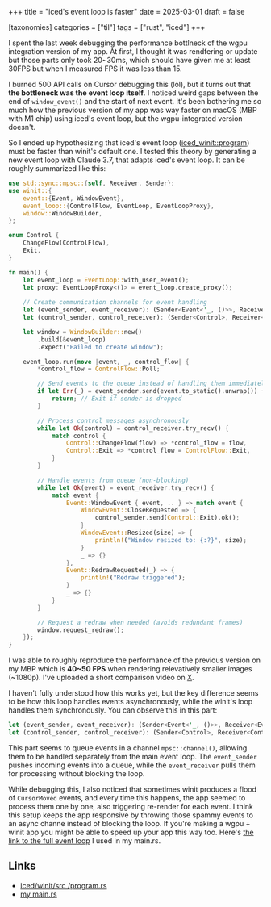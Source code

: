 +++
title = "iced's event loop is faster"
date = 2025-03-01
draft = false

[taxonomies]
categories = ["til"]
tags = ["rust", "iced"]
+++

I spent the last week debugging the performance bottlneck of the wgpu integration version of my app. At first, I thought it was rendfering or update but those parts only took 20~30ms, which should have given me at least 30FPS but when I measured FPS it was less than 15.

I burned 500 API calls on Cursor debugging this (lol), but it turns out that **the bottleneck was the event loop itself**. I noticed weird gaps between the end of `window_event()` and the start of next event. It's been bothering me so much how the previous version of my app was way faster on macOS (MBP with M1 chip) using iced's event loop, but the wgpu-integrated version doesn't.

So I ended up hypothesizing that iced's event loop ([iced_winit::program](https://github.com/iced-rs/iced/blob/0.13.1/winit/src/program.rs)) must be faster than winit's default one. I tested this theory by generating a new event loop with Claude 3.7, that adapts iced's event loop. It can be roughly summarized like this:
```rust
use std::sync::mpsc::{self, Receiver, Sender};
use winit::{
    event::{Event, WindowEvent},
    event_loop::{ControlFlow, EventLoop, EventLoopProxy},
    window::WindowBuilder,
};

enum Control {
    ChangeFlow(ControlFlow),
    Exit,
}

fn main() {
    let event_loop = EventLoop::with_user_event();
    let proxy: EventLoopProxy<()> = event_loop.create_proxy();
    
    // Create communication channels for event handling
    let (event_sender, event_receiver): (Sender<Event<'_, ()>>, Receiver<Event<'_, ()>>) = mpsc::channel();
    let (control_sender, control_receiver): (Sender<Control>, Receiver<Control>) = mpsc::channel();

    let window = WindowBuilder::new()
        .build(&event_loop)
        .expect("Failed to create window");

    event_loop.run(move |event, _, control_flow| {
        *control_flow = ControlFlow::Poll;

        // Send events to the queue instead of handling them immediately
        if let Err(_) = event_sender.send(event.to_static().unwrap()) {
            return; // Exit if sender is dropped
        }

        // Process control messages asynchronously
        while let Ok(control) = control_receiver.try_recv() {
            match control {
                Control::ChangeFlow(flow) => *control_flow = flow,
                Control::Exit => *control_flow = ControlFlow::Exit,
            }
        }

        // Handle events from queue (non-blocking)
        while let Ok(event) = event_receiver.try_recv() {
            match event {
                Event::WindowEvent { event, .. } => match event {
                    WindowEvent::CloseRequested => {
                        control_sender.send(Control::Exit).ok();
                    }
                    WindowEvent::Resized(size) => {
                        println!("Window resized to: {:?}", size);
                    }
                    _ => {}
                },
                Event::RedrawRequested(_) => {
                    println!("Redraw triggered");
                }
                _ => {}
            }
        }

        // Request a redraw when needed (avoids redundant frames)
        window.request_redraw();
    });
}

```
I was able to roughly reproduce the performance of the previous version on my MBP which is **40~50 FPS** when rendering relevatively smaller images (~1080p). I've uploaded a short comparison video on [X](https://x.com/gtgando/status/1896092935743291609).

I haven't fully understood how this works yet, but the key difference seems to be how this loop handles events asynchronously, while the winit's loop handles them synchronously. You can observe this in this part:
```rust
let (event_sender, event_receiver): (Sender<Event<'_, ()>>, Receiver<Event<'_, ()>>) = mpsc::channel();
let (control_sender, control_receiver): (Sender<Control>, Receiver<Control>) = mpsc::channel();
```
This part seems to queue events in a channel `mpsc::channel()`, allowing them to be handled separately from the main event loop. The `event_sender` pushes incoming events into a queue, while the `event_receiver` pulls them for processing without blocking the loop. 

While debugging this, I also noticed that sometimes winit produces a flood of `CursorMoved` events, and every time this happens, the app seemed to process them one by one, also triggering re-render for each event. I think this setup keeps the app responsive by throwing those spammy events to an async channe instead of blocking the loop. If you're making a wgpu + winit app you might be able to speed up your app this way too. Here's [the link to the full event loop](https://github.com/ggand0/viewskater/blob/atlas/src/main.rs) I used in my main.rs.

## Links
- [iced/winit/src
/program.rs](https://github.com/iced-rs/iced/blob/81ca3d2a223d62fbb48b93dcea5409f6212605fa/winit/src/program.rs)
- [my main.rs](https://github.com/ggand0/viewskater/blob/atlas/src/main.rs)
